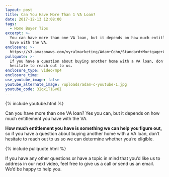 ```yaml
---
layout: post
title: Can You Have More Than 1 VA Loan?
date: 2017-12-13 12:08:00
tags:
  - Home Buyer Tips
excerpt: >-
  You can have more than one VA loan, but it depends on how much entitlement you
  have with the VA.
enclosure: >-
  https://s3.amazonaws.com/vyralmarketing/Adam+Cohn/Standard+Mortgage+Company-+Can+You+Have+More+Than+1+VA+Loan%253F.mp4
pullquote: >-
  If you have a question about buying another home with a VA loan, don’t
  hesitate to reach out to us.
enclosure_type: video/mp4
enclosure_time:
use_youtube_image: false
youtube_alternate_image: /uploads/adam-c-youtube-1.jpg
youtube_code: 3Iqx1T1GvOI
---
```



{% include youtube.html %}

Can you have more than one VA loan? Yes you can, but it depends on how much entitlement you have with the VA.

**How much entitlement you have is something we can help you figure out,** so if you have a question about buying another home with a VA loan, don’t hesitate to reach out to us so we can determine whether you’re eligible.

{% include pullquote.html %}

If you have any other questions or have a topic in mind that you’d like us to address in our next video, feel free to give us a call or send us an email. We’d be happy to help you.&nbsp;